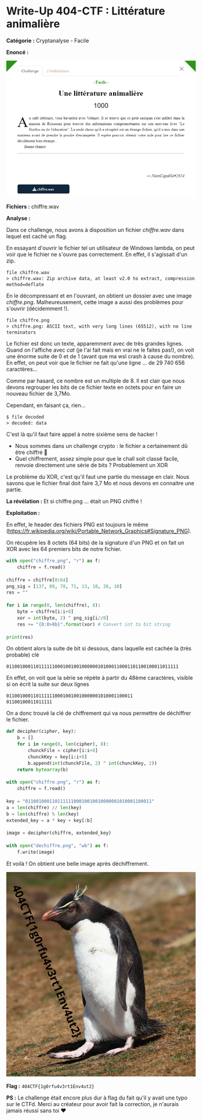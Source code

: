 # Write-Up 404-CTF : Littérature animalière

__Catégorie :__ Cryptanalyse - Facile

**Enoncé :**

![](images/enonce.png)

**Fichiers :** chiffre.wav

**Analyse :**

Dans ce challenge, nous avons à disposition un fichier _chiffre.wav_ dans lequel est caché un flag.

En essayant d'ouvrir le fichier tel un utilisateur de Windows lambda, on peut voir que le fichier ne s'ouvre pas correctement. En effet, il s'agissait d'un zip.

```
file chiffre.wav
> chiffre.wav: Zip archive data, at least v2.0 to extract, compression method=deflate
```
En le décompressant et en l'ouvrant, on obtient un dossier avec une image _chiffre.png_. Malheureusement, cette image a aussi des problèmes pour s'ouvrir (décidemment !). 

```
file chiffre.png
> chiffre.png: ASCII text, with very long lines (65512), with no line terminators
```

Le fichier est donc un texte, apparemment avec de très grandes lignes. Quand on l'affiche avec _cat_ (je l'ai fait mais en vrai ne le faites pas!), on voit une énorme suite de 0 et de 1 (avant que ma wsl crash à cause du nombre). En effet, on peut voir que le fichier ne fait qu'une ligne ... de 29 740 656 caractères...

Comme par hasard, ce nombre est un multiple de 8. Il est clair que nous devons regrouper les bits de ce fichier texte en octets pour en faire un nouveau fichier de 3,7Mo.

Cependant, en faisant ça, rien...
```
$ file decoded
> decoded: data
```

C'est là qu'il faut faire appel à notre sixième sens de hacker !

- Nous sommes dans un challenge crypto : le fichier a certainement dû être chiffré :eyes: 
- Quel chiffrement, assez simple pour que le chall soit classé facile, renvoie directement une série de bits ? Probablement un XOR

Le problème du XOR, c'est qu'il faut une partie du message en clair. Nous savons que le fichier final doit faire 3,7 Mo et nous devons en connaitre une partie.

**La révélation :** Et si chiffre.png ... était un PNG chiffré !

**Exploitation :**

En effet, le header des fichiers PNG est toujours le même (https://fr.wikipedia.org/wiki/Portable_Network_Graphics#Signature_PNG).

On récupère les 8 octets (64 bits) de la signature d'un PNG et on fait un XOR avec les 64 premiers bits de notre fichier.


```python
with open("chiffre.png", "r") as f:
    chiffre = f.read()

chiffre = chiffre[0:64]
png_sig = [137, 80, 78, 71, 13, 10, 26, 10]
res = ""

for i in range(0, len(chiffre), 8):
    byte = chiffre[i:i+8]
    xor = int(byte, 2) ^ png_sig[i//8]
    res += "{0:0>8b}".format(xor) # Convert int to bit string

print(res) 
```
On obtient alors la suite de bit si dessous, dans laquelle est cachée la (très probable) clé
```
0110010001101111110001001001000000101000110001101100100011011111
```
En effet, on voit que la série se répète à partir du 48ème caractères, visible si on écrit la suite sur deux lignes
```
01100100011011111100010010010000001010001100011
01100100011011111
```
On a donc trouvé la clé de chiffrement qui va nous permettre de déchiffrer le fichier.

```python
def decipher(cipher, key):
    b = []
    for i in range(0, len(cipher), 8):
        chunckFile = cipher[i:i+8]
        chunckKey = key[i:i+8]
        b.append(int(chunckFile, 2) ^ int(chunckKey, 2))
    return bytearray(b)

with open("chiffre.png", "r") as f:
    chiffre = f.read()

key = "01100100011011111100010010010000001010001100011"
a = len(chiffre) // len(key)
b = len(chiffre) % len(key)
extended_key = a * key + key[:b]

image = decipher(chiffre, extended_key)

with open("dechiffre.png", "wb") as f:
    f.write(image)
```
Et voilà ! On obtient une belle image après déchiffrement.

![](images/flag.png)

**Flag :** `404CTF{1g0rfu4v3rt1Env4ut2}`

**PS :** Le challenge était encore plus dur à flag du fait qu'il y avait une typo sur le CTFd. Merci au créateur pour avoir fait la correction, je n'aurais jamais réussi sans toi :heart: 





